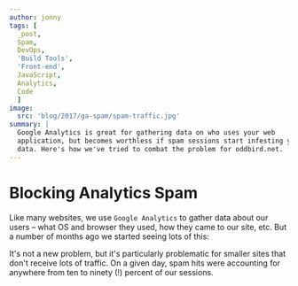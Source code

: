 ```yaml
---
author: jonny
tags: [
  _post,
  Spam,
  DevOps,
  'Build Tools',
  'Front-end',
  JavaScript,
  Analytics,
  Code
  ]
image:
  src: 'blog/2017/ga-spam/spam-traffic.jpg'
summary: |
  Google Analytics is great for gathering data on who uses your web
  application, but becomes worthless if spam sessions start infesting your
  data. Here's how we've tried to combat the problem for oddbird.net.
---
```


# Blocking Analytics Spam

Like many websites, we use `Google Analytics` to gather data about our users –
what OS and browser they used, how they came to our site, etc. But a number of
months ago we started seeing lots of this:

It's not a new problem, but it's particularly problematic for smaller sites
that don't receive lots of traffic. On a given day, spam hits were accounting
for anywhere from ten to ninety (!) percent of our sessions.
